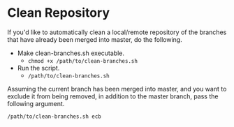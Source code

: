 # Clean Repository
If you'd like to automatically clean a local/remote repository of the branches that have already been merged into master, do the following.

* Make clean-branches.sh executable.
  * `chmod +x /path/to/clean-branches.sh`
* Run the script.
  * `/path/to/clean-branches.sh`

Assuming the current branch has been merged into master, and you want to exclude it from being removed, in addition to the master branch, pass the following argument.

```
/path/to/clean-branches.sh ecb
```
